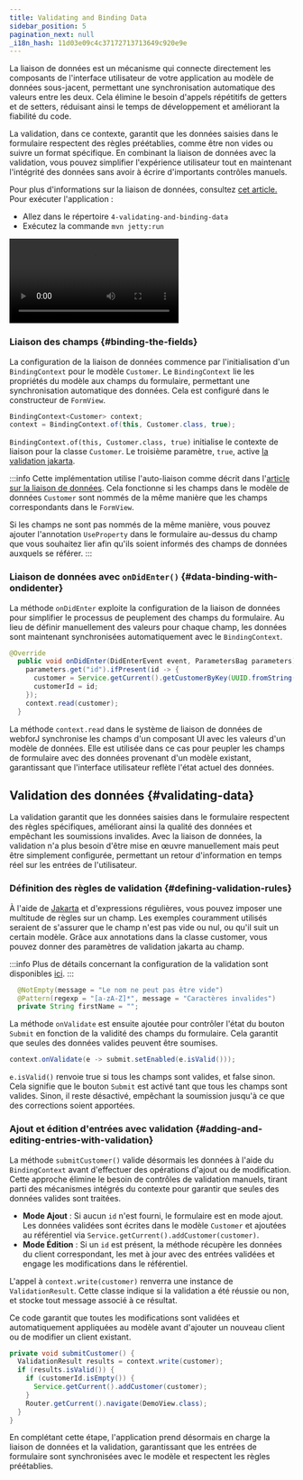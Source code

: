 ```yaml
---
title: Validating and Binding Data
sidebar_position: 5
pagination_next: null
_i18n_hash: 11d03e09c4c37172713713649c920e9e
---
```

La liaison de données est un mécanisme qui connecte directement les composants de l'interface utilisateur de votre application au modèle de données sous-jacent, permettant une synchronisation automatique des valeurs entre les deux. Cela élimine le besoin d'appels répétitifs de getters et de setters, réduisant ainsi le temps de développement et améliorant la fiabilité du code.

La validation, dans ce contexte, garantit que les données saisies dans le formulaire respectent des règles préétablies, comme être non vides ou suivre un format spécifique. En combinant la liaison de données avec la validation, vous pouvez simplifier l'expérience utilisateur tout en maintenant l'intégrité des données sans avoir à écrire d'importants contrôles manuels.

Pour plus d'informations sur la liaison de données, consultez [cet article.](../../data-binding/overview) Pour exécuter l'application :

- Allez dans le répertoire `4-validating-and-binding-data`
- Exécutez la commande `mvn jetty:run`

<div class="videos-container">
  <video controls>
    <source src="https://cdn.webforj.com/webforj-documentation/video/tutorials/validating-and-binding-data.mp4" type="video/mp4"/>
  </video>
</div>

### Liaison des champs {#binding-the-fields}

La configuration de la liaison de données commence par l'initialisation d'un `BindingContext` pour le modèle `Customer`. Le `BindingContext` lie les propriétés du modèle aux champs du formulaire, permettant une synchronisation automatique des données. Cela est configuré dans le constructeur de `FormView`.

```java title="FormView.java"
BindingContext<Customer> context;
context = BindingContext.of(this, Customer.class, true);
```

`BindingContext.of(this, Customer.class, true)` initialise le contexte de liaison pour la classe `Customer`. Le troisième paramètre, `true`, active [la validation jakarta](https://beanvalidation.org/).

:::info
Cette implémentation utilise l'auto-liaison comme décrit dans l'[article sur la liaison de données](../../data-binding/automatic-binding). Cela fonctionne si les champs dans le modèle de données `Customer` sont nommés de la même manière que les champs correspondants dans le `FormView`.

Si les champs ne sont pas nommés de la même manière, vous pouvez ajouter l'annotation `UseProperty` dans le formulaire au-dessus du champ que vous souhaitez lier afin qu'ils soient informés des champs de données auxquels se référer.
:::

### Liaison de données avec `onDidEnter()` {#data-binding-with-ondidenter}

La méthode `onDidEnter` exploite la configuration de la liaison de données pour simplifier le processus de peuplement des champs du formulaire. Au lieu de définir manuellement des valeurs pour chaque champ, les données sont maintenant synchronisées automatiquement avec le `BindingContext`.

```java {7}
@Override
  public void onDidEnter(DidEnterEvent event, ParametersBag parameters) {
    parameters.get("id").ifPresent(id -> {
      customer = Service.getCurrent().getCustomerByKey(UUID.fromString(id));
      customerId = id;
    });
    context.read(customer);
  }
```

La méthode `context.read` dans le système de liaison de données de webforJ synchronise les champs d'un composant UI avec les valeurs d'un modèle de données. Elle est utilisée dans ce cas pour peupler les champs de formulaire avec des données provenant d'un modèle existant, garantissant que l'interface utilisateur reflète l'état actuel des données.

## Validation des données {#validating-data}

La validation garantit que les données saisies dans le formulaire respectent des règles spécifiques, améliorant ainsi la qualité des données et empêchant les soumissions invalides. Avec la liaison de données, la validation n'a plus besoin d'être mise en œuvre manuellement mais peut être simplement configurée, permettant un retour d'information en temps réel sur les entrées de l'utilisateur.

### Définition des règles de validation {#defining-validation-rules}

À l'aide de [Jakarta](https://beanvalidation.org) et d'expressions régulières, vous pouvez imposer une multitude de règles sur un champ. Les exemples couramment utilisés seraient de s'assurer que le champ n'est pas vide ou nul, ou qu'il suit un certain modèle. Grâce aux annotations dans la classe customer, vous pouvez donner des paramètres de validation jakarta au champ.

:::info
Plus de détails concernant la configuration de la validation sont disponibles [ici](../../data-binding/validation/jakarta-validation.md#installation).
:::

```java
  @NotEmpty(message = "Le nom ne peut pas être vide")
  @Pattern(regexp = "[a-zA-Z]*", message = "Caractères invalides")
  private String firstName = "";
```

La méthode `onValidate` est ensuite ajoutée pour contrôler l'état du bouton `Submit` en fonction de la validité des champs du formulaire. Cela garantit que seules des données valides peuvent être soumises.

```java title="FormView.java"
context.onValidate(e -> submit.setEnabled(e.isValid()));
```

`e.isValid()` renvoie true si tous les champs sont valides, et false sinon. Cela signifie que le bouton `Submit` est activé tant que tous les champs sont valides. Sinon, il reste désactivé, empêchant la soumission jusqu'à ce que des corrections soient apportées.

### Ajout et édition d'entrées avec validation {#adding-and-editing-entries-with-validation}

La méthode `submitCustomer()` valide désormais les données à l'aide du `BindingContext` avant d'effectuer des opérations d'ajout ou de modification. Cette approche élimine le besoin de contrôles de validation manuels, tirant parti des mécanismes intégrés du contexte pour garantir que seules des données valides sont traitées.

- **Mode Ajout** : Si aucun `id` n'est fourni, le formulaire est en mode ajout. Les données validées sont écrites dans le modèle `Customer` et ajoutées au référentiel via `Service.getCurrent().addCustomer(customer)`.
- **Mode Édition** : Si un `id` est présent, la méthode récupère les données du client correspondant, les met à jour avec des entrées validées et engage les modifications dans le référentiel.

L'appel à `context.write(customer)` renverra une instance de `ValidationResult`. Cette classe indique si la validation a été réussie ou non, et stocke tout message associé à ce résultat.

Ce code garantit que toutes les modifications sont validées et automatiquement appliquées au modèle avant d'ajouter un nouveau client ou de modifier un client existant.

```java title="FormView.java"
private void submitCustomer() {
  ValidationResult results = context.write(customer);
  if (results.isValid()) {
    if (customerId.isEmpty()) {
      Service.getCurrent().addCustomer(customer);
    }
    Router.getCurrent().navigate(DemoView.class);
  }
}
```

En complétant cette étape, l'application prend désormais en charge la liaison de données et la validation, garantissant que les entrées de formulaire sont synchronisées avec le modèle et respectent les règles préétablies.
